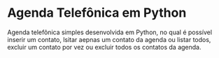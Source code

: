 # Agenda Telefônica em Python
Agenda telefônica simples desenvolvida em Python, no qual é possível inserir um contato, lsitar aepnas um contato da agenda ou listar todos, excluir um contato por vez ou excluir todos os contatos da agenda.
